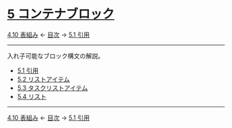 # [5 コンテナブロック](https://higuma.github.io/github-flabored-markdown/#container-blocks)

[4.10 表組み](tables-extension.md)
← [目次](index.md) →
[5.1 引用](block-quotes.md)

------------------------------------------------------------------------

入れ子可能なブロック構文の解説。


* [5.1 引用](block-quotes.md)
* [5.2 リストアイテム](list-items.d)
* [5.3 タスクリストアイテム](task-list-items-extension.md)
* [5.4 リスト](lists.md)

------------------------------------------------------------------------

[4.10 表組み](tables-extension.md)
← [目次](index.md) →
[5.1 引用](block-quotes.md)
